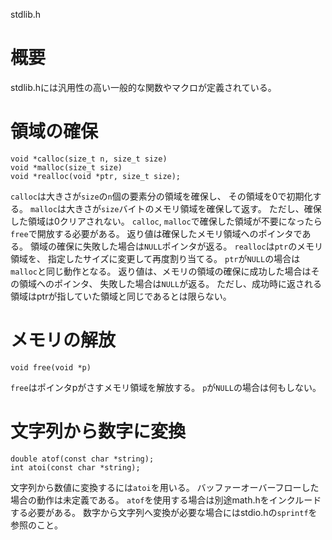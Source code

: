 stdlib.h

# 概要
stdlib.hには汎用性の高い一般的な関数やマクロが定義されている。

# 領域の確保
    void *calloc(size_t n, size_t size)
    void *malloc(size_t size)
    void *realloc(void *ptr, size_t size);
`calloc`は大きさが`size`の`n`個の要素分の領域を確保し、
その領域を0で初期化する。
`malloc`は大きさが`size`バイトのメモリ領域を確保して返す。
ただし、確保した領域は0クリアされない。
`calloc`, `malloc`で確保した領域が不要になったら`free`で開放する必要がある。
返り値は確保したメモリ領域へのポインタである。
領域の確保に失敗した場合は`NULL`ポインタが返る。
`realloc`は`ptr`のメモリ領域を、 
指定したサイズに変更して再度割り当てる。
`ptr`が`NULL`の場合は`malloc`と同じ動作となる。
返り値は、メモリの領域の確保に成功した場合はその領域へのポインタ、
失敗した場合は`NULL`が返る。
ただし、成功時に返される領域はptrが指していた領域と同じであるとは限らない。

# メモリの解放
    void free(void *p)
`free`はポインタpがさすメモリ領域を解放する。
`p`が`NULL`の場合は何もしない。

# 文字列から数字に変換
    double atof(const char *string);
    int atoi(const char *string);
文字列から数値に変換するには`atoi`を用いる。
バッファーオーバーフローした場合の動作は未定義である。
`atof`を使用する場合は別途math.hをインクルードする必要がある。
数字から文字列へ変換が必要な場合にはstdio.hの`sprintf`を参照のこと。
